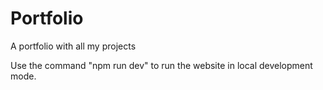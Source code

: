 # Portfolio
A portfolio with all my projects


Use the command "npm run dev" to run the website in local development mode.
